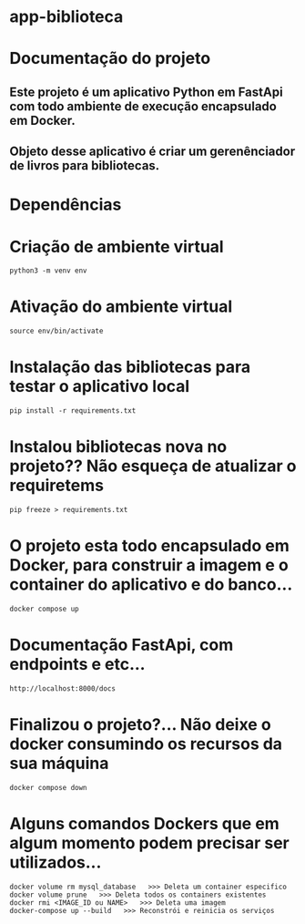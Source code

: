 # app-biblioteca

# Documentação do projeto
## Este projeto é um aplicativo Python em FastApi com todo ambiente de execução encapsulado em Docker.
## Objeto desse aplicativo é criar um gerenênciador de livros para bibliotecas.

# Dependências

# Criação de ambiente virtual
    python3 -m venv env

# Ativação do ambiente virtual
    source env/bin/activate

# Instalação das bibliotecas para testar o aplicativo local
    pip install -r requirements.txt

# Instalou bibliotecas nova no projeto?? Não esqueça de atualizar o requiretems
    pip freeze > requirements.txt

# O projeto esta todo encapsulado em Docker, para construir a imagem e o container do aplicativo e do banco...
    docker compose up

# Documentação FastApi, com endpoints e etc...
    http://localhost:8000/docs

# Finalizou o projeto?... Não deixe o docker consumindo os recursos da sua máquina
    docker compose down

# Alguns comandos Dockers que em algum momento podem precisar ser utilizados...
    docker volume rm mysql_database   >>> Deleta um container especifico
    docker volume prune   >>> Deleta todos os containers existentes
    docker rmi <IMAGE_ID ou NAME>   >>> Deleta uma imagem
    docker-compose up --build   >>> Reconstrói e reinicia os serviços
